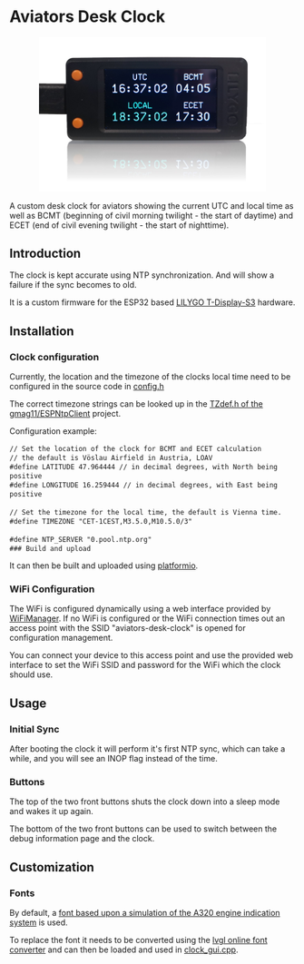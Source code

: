 # Aviators Desk Clock

<p align="center">
  <img src="doc/images/clock_display.jpg" alt="AviatorsBot" width="400"/>
</p>

A custom desk clock for aviators showing the current UTC and local time
as well as BCMT (beginning of civil morning twilight - the start of daytime) 
and ECET (end of civil evening twilight - the start of nighttime).

## Introduction

The clock is kept accurate using NTP synchronization. And will show a
failure if the sync becomes to old. 

It is a custom firmware for the ESP32 based 
[LILYGO  T-Display-S3](https://www.lilygo.cc/products/t-display-s3)
hardware.

## Installation

### Clock configuration

Currently, the location and the timezone of the clocks local time need to be 
configured in the source code in [config.h](src/config.h)

The correct timezone strings can be looked up in the
[TZdef.h of the gmag11/ESPNtpClient](https://github.com/gmag11/ESPNtpClient/blob/main/src/TZdef.h)
project. 

Configuration example:
```
// Set the location of the clock for BCMT and ECET calculation
// the default is Vöslau Airfield in Austria, LOAV
#define LATITUDE 47.964444 // in decimal degrees, with North being positive
#define LONGITUDE 16.259444 // in decimal degrees, with East being positive

// Set the timezone for the local time, the default is Vienna time.
#define TIMEZONE "CET-1CEST,M3.5.0,M10.5.0/3"

#define NTP_SERVER "0.pool.ntp.org"
### Build and upload
```

It can then be built and uploaded using [platformio](https://platformio.org/).

### WiFi Configuration

The WiFi is configured dynamically using a web interface provided by
[WiFiManager](https://github.com/tzapu/WiFiManager). 
If no WiFi is configured or the WiFi connection times out an access point 
with the SSID "aviators-desk-clock" is opened for configuration management.

You can connect your device to this access point and use the provided web interface 
to set the WiFi SSID and password for the WiFi which the clock should use.

## Usage

### Initial Sync

After booting the clock it will perform it's first NTP sync, which can take
a while, and you will see an INOP flag instead of the time.  

### Buttons

The top of the two front buttons shuts the clock down into a sleep mode 
and wakes it up again. 

The bottom of the two front buttons can be used to switch between the 
debug information page and the clock. 

## Customization

### Fonts

By default, a [font based upon a simulation of the A320 engine indication system](https://github.com/flybywiresim/aircraft/blob/master/fbw-a32nx/src/fonts/ECAMFontRegular_Source.sfd)
is used. 

To replace the font it needs to be converted using the 
[lvgl online font converter](https://lvgl.io/tools/fontconverter)
and can then be loaded and used in [clock_gui.cpp](src/clock_gui.cpp).
